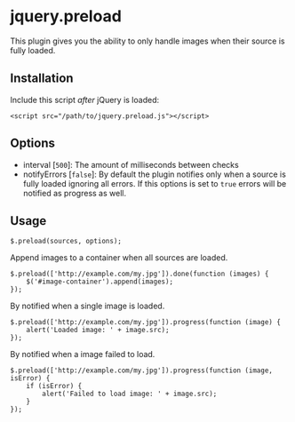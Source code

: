 jquery.preload
==============

This plugin gives you the ability to only handle images when their source is fully loaded.


## Installation

Include this script *after* jQuery is loaded:

    <script src="/path/to/jquery.preload.js"></script>

## Options

 - interval [`500`]: The amount of milliseconds between checks
 - notifyErrors [`false`]: By default the plugin notifies only when a source is fully loaded ignoring
 all errors. If this options is set to `true` errors will be notified as progress as well.

## Usage

    $.preload(sources, options);

Append images to a container when all sources are loaded.

    $.preload(['http://example.com/my.jpg']).done(function (images) {
        $('#image-container').append(images);
    });
    
By notified when a single image is loaded.

    $.preload(['http://example.com/my.jpg']).progress(function (image) {
        alert('Loaded image: ' + image.src);
    });
    
By notified when a image failed to load.

    $.preload(['http://example.com/my.jpg']).progress(function (image, isError) {
    	if (isError) {
            alert('Failed to load image: ' + image.src);
        }
    });